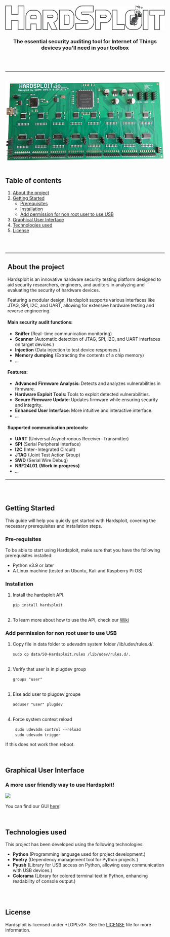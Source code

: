 <a name="readme-top"></a>
<!-- HEADER -->
<br>
<br>
<br>
<div align="center">
  <a href="https://hardsploit.io">
    <img src="./images/Hardsploit_logo_v8.png" alt="Hardsploit" width=550 height=77>
  </a>

  <h3 align="center">
    The essential security auditing tool for Internet of Things devices you'll need in your toolbox </h3>
    <br>
    <br>
    <hr>
  </div>
  <br>
  <div align="center">
    <img src="./images/hs_board.png" alt="Board hardsploit" height="250">
  </div>
  <br>

<!-- TABLE OF CONTENTS -->
<div display="flex">
  <h2>Table of contents</h2>
    <ol>
      <li>
        <a href="#about">About the project</a>
      </li>
      <li>
        <a href="#getting-started">Getting Started</a>
        <ul>
          <li><a href="#prerequisites">Prerequisites</a></li>
          <li><a href="#installation">Installation</a></li>
          <li><a href="#add-perm">Add permission for non root user to use USB</a></li>
        </ul>
      </li>
      <li>
        <a href="#gui">Graphical User Interface</a>
      </li>
      <li><a href="#tech-used">Technologies used</a></li>
      <li><a href="#license">License</a></li>
    </ol>
</div>
<br><br>

<!-- ABOUT THE PROJECT -->
<a name="about"></a>
<div>
  <table>
    <tr>
      <td>
        <h2>About the project</h2>
        <p>Hardsploit is an innovative hardware security testing platform designed to aid security researchers, engineers, and auditors in analyzing and evaluating the security of hardware devices.</p>
        <p>Featuring a modular design, Hardsploit supports various interfaces like JTAG, SPI, I2C, and UART, allowing for extensive hardware testing and reverse engineering.</p>
        <div>
          <div>
            <h4>Main security audit functions:</h4>
            <ul>
              <li><Strong>Sniffer</Strong> (Real-time communication monitoring)</li>
              <li><Strong>Scanner</Strong> (Automatic detection of JTAG, SPI, I2C, and UART interfaces on target devices.)</li>
              <li><Strong>Injection</Strong> (Data injection to test device responses.)</li>
              <li><Strong>Memory dumping</Strong> (Extracting the contents of a chip memory)</li>
              <li><Strong>...</Strong></li>
            </ul>
            <h4>Features:</h4>
            <ul>
              <li><Strong>Advanced Firmware Analysis:</Strong> Detects and analyzes vulnerabilities in firmware.</li>
              <li><Strong>Hardware Exploit Tools:</Strong> Tools to exploit detected vulnerabilities.</li>
              <li><Strong>Secure Firmware Update:</Strong> Updates firmware while ensuring security and integrity.</li>
              <li><Strong>Enhanced User Interface:</Strong> More intuitive and interactive interface.</li>
              <li><Strong>...</Strong></li>
            </ul>
            <h4>Supported communication protocols:</h4>
            <ul>
              <li><Strong>UART</Strong> (Universal Asynchronous Receiver-Transmitter)</li>
              <li><Strong>SPI</Strong> (Serial Peripheral Interface)</li>
              <li><Strong>I2C</Strong> (Inter-Integrated Circuit)</li>
              <li><Strong>JTAG</Strong> (Joint Test Action Group)</li>
              <li><Strong>SWD</Strong> (Serial Wire Debug)</li>
              <li><Strong>NRF24L01 (Work in progress)</Strong></li>
              <li><Strong>...</Strong></li>
            </ul>
          </div>
        </div>
      </td>
    </tr>
  </table>
</div>
<br><br>

<!-- GETTING STARTED -->
<a name="getting-started"></a>
<div>
  <h2>Getting Started</h2>
  <p>This guide will help you quickly get started with Hardsploit, covering the necessary prerequisites and installation steps.</p>
  <a name="prerequisites"></a>
  <h3>Pre-requisites</h3>
  <p> To be able to start using Hardsploit, make sure that you have the following prerequisites installed:</p>
  <ul>
    <li>Python v3.9 or later</li>
    <li>A Linux machine (tested on Ubuntu, Kali and Raspberry Pi OS)</li>
  </ul>
  <a name="installation"></a>
  <h3>Installation</h3>
  <ol>
    <li>
      <p>Install the hardsploit API.</p>
      <code>pip install hardsploit</code>
    </li>
    <br>
    <li>
    <p>To learn more about how to use the API, check our <a href="https://gitlabs3.serma.com/serma_s3_iec/produits-s3/hardsploitv1-python/hardsploit/-/wikis/home">Wiki</a></p>
    </li>
  </ol>
  <a name="add-perm"></a>
  <h3>Add permission for non root user to use USB</h3>
  <ol>
    <li>
      <p>Copy file in data folder to udevadm system folder /lib/udev/rules.d/.</p>
      <code>sudo cp data/50-Hardsploit.rules /lib/udev/rules.d/.</code>
    </li>
    <br>
    <li>
      <p>Verify that user is in plugdev group</p>
      <code>groups "user"</code>
    </li>
    <br>
    <li>
      <p>Else add user to plugdev groupe</p>
      <code>adduser "user" plugdev</code>
    </li>
    <br>
    <li>
      <p>Force system context reload</p>
      <code> sudo udevadm control --reload </code>  <br>
      <code> sudo udevadm trigger </code> 
      <br>
    </li>
  </ol>
    <p>If this does not work then reboot.</p>
</div>
<br>
<!-- Graphical User Interface-->
<a name="gui"></a>
<div>
  <h2>Graphical User Interface</h2>
  <h3>A more user friendly way to use Hardsploit!</h3>
  <img src="https://github.com/serma-safety-security/hardsploit/assets/139353343/89dca125-45a1-445f-99bf-c1419d47576b"/>
  <p>You can find our GUI <a href="https://github.com/serma-safety-security/hardsploit-gui">here</a>!</p>

</div>
<br>
<!-- TECHNOLOGIES USED-->
<a name="tech-used"></a>
<div>
  <h2>Technologies used</h2>
  <p>This project has been developed using the following technologies:</p>
  <ul>
    <li><Strong>Python</Strong> (Programming language used for project development.)</li>
    <li><Strong>Poetry</Strong> (Dependency management tool for Python projects.)</li>
    <li><Strong>Pyusb</Strong> (Library for USB access on Python, allowing easy communication with USB devices.)</li>
    <li><Strong>Colorama</Strong> (Library for colored terminal text in Python, enhancing readability of console output.)</li>
  </ul>
</div>
<br><br>

<!-- LICENSE -->
<a name="license"></a>
<div>
  <h2>License</h2>
  <p>Hardsploit is licensed under *LGPLv3*. See the <a href="http://test.fr">LICENSE</a> file for more information.</p>
</div>

